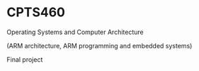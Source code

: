 # CPTS460
Operating Systems and Computer Architecture

(ARM architecture, ARM programming and embedded systems)

Final project

